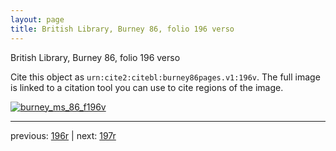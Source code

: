 ```yaml
---
layout: page
title: British Library, Burney 86, folio 196 verso
---
```


British Library, Burney 86, folio 196 verso

Cite this object as `urn:cite2:citebl:burney86pages.v1:196v`.  The full image is linked to a citation tool you can use to cite regions of the image.

[![burney_ms_86_f196v](http://www.homermultitext.org/iipsrv?IIIF=/project/homer/pyramidal/deepzoom/citebl/burney86imgs/v1/burney_ms_86_f196v.tif/full/800,/0/default.jpg)](http://www.homermultitext.org/ict2/?urn=urn:cite2:citebl:burney86imgs.v1:burney_ms_86_f196v) 

---

previous:  [196r](../196r/) | next: [197r](../197r/)